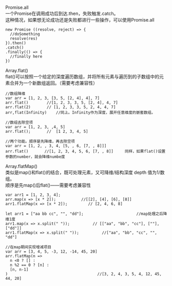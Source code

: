Promise.all  
一个Promise在调用成功后到达.then，失败触发.catch。  
这种情况，如果想无论成功还是失败都进行一些操作，可以使用Promise.all  
```
new Promise ((resolve, reject) => {
  //doSomething
  resolve(res)
}).then()
.catch()
.finally(() => {
  //finally here
})
```

Array.flat()  
flat()可以按照一个给定的深度遍历数组，并将所有元素与遍历到的子数组中的元素合并为一个新数组返回。（需要考虑兼容性）  
```
//数组降维
var arr = [1, 2, 3, [3, 5, [2, 4], 4], 7]
arr.flat()        //[1, 2, 3, 3, 5, [2, 4], 4, 7]
arr.flat(2)       // [1, 2, 3, 3, 5, 2, 4, 4, 7]
arr,flat(Infinity)    //同上。Infinity作为深度，展开任意维度的嵌套数组。

//数组去除空项
var arr = [1, 2, 3, ,4, 5]
arr.flat();       //  [1 2, 3, 4, 5]    

//两个功能。顺序是先降维，再去除空项
var arr = [1, 2, , 3, 4, [5, , 6, [7, , 8]]]
arr.flat()       //[1, 2, 3, 4, 5, 6, [7, , 8]]     同样，如果flat()设置参数的number，就会降维numbe度
```

Array.flatMap()    
类似是map()和flat()的结合，既可处理元素，又可降维/结构深度 depth 值为1/数组。  
顺序是先map()后flat()——需要考虑兼容性  
```
var arr1 = [1, 2, 3, 4];
arr.map(x => [x * 2]);           //[[2], [4], [6], [8]]
arr1.flatMap(x => [x * 2]);         // [2, 4, 6, 8]

let arr1 = ["aa bb cc", "", "dd"];                       //map处理之后降维1度
arr1.map(x => x.split(" "));          // [["aa", "bb", "cc"], [""], ["dd"]]
arr1.flatMap(x => x.split(" "));          //["aa", "bb", "cc", "", "dd"]

//在map期间实现增减项目
var arr = [3, 4, 5, -3, 12, -14, 45, 20]
arr.flatMap(n => 
  n <0 ? [] :
  n %2 == 0 ? [n] :
  [n, n-1]
)                                       //[3, 2, 4, 3, 5, 4, 12, 45, 44, 20]
```